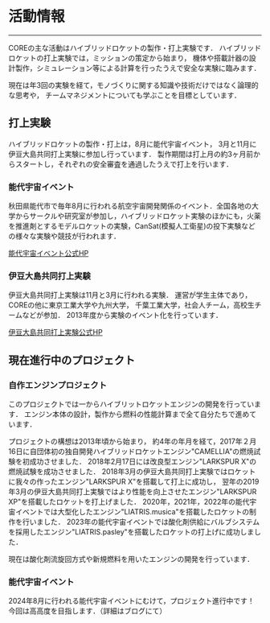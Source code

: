 # 活動情報
---

COREの主な活動はハイブリッドロケットの製作・打上実験です．
ハイブリッドロケットの打上実験では，ミッションの策定から始まり，
機体や搭載計器の設計製作，シミュレーション等による計算を行ったうえで安全な実験に臨みます．

現在は年3回の実験を経て，モノづくりに関する知識や技術だけではなく論理的な思考や，
チームマネジメントについても学ぶことを目標としています．

## 打上実験

ハイブリッドロケットの製作・打上は，8月に能代宇宙イベント，
3月と11月に伊豆大島共同打上実験に参加し行っています．
製作期間は打上月の約3ヶ月前からスタートし，それぞれの安全審査を通過したうえで打上を行います．

### 能代宇宙イベント

秋田県能代市で毎年8月に行われる航空宇宙開発関係のイベント．全国各地の大学からサークルや研究室が参加し，ハイブリッドロケット実験のほかにも，火薬を推進剤とするモデルロケットの実験，CanSat(模擬人工衛星)の投下実験などの様々な実験や競技が行われます．

[能代宇宙イベント公式HP](http://www.noshiro-space-event.org/)

### 伊豆大島共同打上実験

伊豆大島共同打上実験は11月と3月に行われる実験．
運営が学生主体であり，COREの他に東京工業大学や九州大学，
千葉工業大学，社会人チーム，高校生チームなどが参加．
2013年度から実験のイベント化を行っています．

[伊豆大島共同打上実験公式HP](http://izuoshimarocket.wixsite.com/izuoshimarocket)



## 現在進行中のプロジェクト

### 自作エンジンプロジェクト

このプロジェクトでは一からハイブリットロケットエンジンの開発を行っています．
エンジン本体の設計，製作から燃料の性能計算まで全て自分たちで進めています．

プロジェクトの構想は2013年頃から始まり，
約4年の年月を経て，2017年２月16日に自団体初の独自開発ハイブリッドロケットエンジン"CAMELLIA"の燃焼試験を初成功させました．
2018年2月17日には改良型エンジン"LARKSPUR X"の燃焼試験を成功させました．
2018年3月の伊豆大島共同打上実験ではロケットに我々の作ったエンジン"LARKSPUR X"を搭載して打上に成功し，
翌年の2019年3月の伊豆大島共同打上実験ではより性能を向上させたエンジン"LARKSPUR XP"を搭載したロケットを打上げました．
2020年，2021年，2022年の能代宇宙イベントでは大型化したエンジン"LIATRIS.musica"を搭載したロケットの制作を行いました．
2023年の能代宇宙イベントでは酸化剤供給にバルブシステムを採用したエンジン"LIATRIS.pasley"を搭載したロケットの打上げに成功しました．

現在は酸化剤流旋回方式や新規燃料を用いたエンジンの開発を行っています．

<!-- 
### 伊豆大島共同打上実験
2022年11月に行われる伊豆大島共同打上実験にてハイブリッドロケット1本の打上予定です．
-->

### 能代宇宙イベント
2024年8月に行われる能代宇宙イベントにむけて，プロジェクト進行中です！
今回は高高度を目指します．（詳細はブログにて）

</br>
